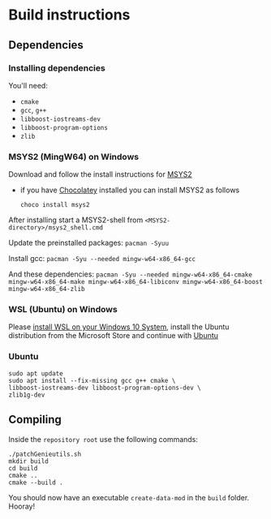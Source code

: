 # Build instructions

## Dependencies

### Installing dependencies

You'll need:
- `cmake`
- `gcc`, `g++`
- `libboost-iostreams-dev`
- `libboost-program-options`
- `zlib`


### MSYS2 (MingW64) on Windows
Download and follow the install instructions for [MSYS2](https://www.msys2.org/)
  - if you have [Chocolatey](chocolatey.org/) installed you can install MSYS2 as follows

    `choco install msys2`

After installing start a MSYS2-shell from `<MSYS2-directory>/msys2_shell.cmd`

Update the preinstalled packages: `pacman -Syuu`

Install gcc: `pacman -Syu --needed mingw-w64-x86_64-gcc `

And these dependencies:
`pacman -Syu --needed mingw-w64-x86_64-cmake mingw-w64-x86_64-make mingw-w64-x86_64-libiconv mingw-w64-x86_64-boost mingw-w64-x86_64-zlib`

### WSL (Ubuntu) on Windows

Please [install WSL on your Windows 10 System](https://docs.microsoft.com/en-us/windows/wsl/install-win10), install the Ubuntu distribution from the Microsoft Store and continue with [Ubuntu](#ubuntu)

### Ubuntu

```
sudo apt update 
sudo apt install --fix-missing gcc g++ cmake \
libboost-iostreams-dev libboost-program-options-dev \
zlib1g-dev
```

## Compiling

Inside the `repository root` use the following commands:

```
./patchGenieutils.sh
mkdir build
cd build
cmake ..
cmake --build .
```

You should now have an executable `create-data-mod` in the `build` folder. Hooray!
